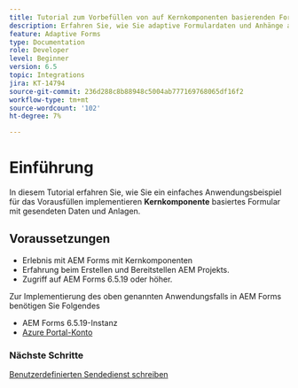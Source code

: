 ```yaml
---
title: Tutorial zum Vorbefüllen von auf Kernkomponenten basierenden Formularen mit Daten und Anlagen
description: Erfahren Sie, wie Sie adaptive Formulardaten und Anhänge aus dem Azure-Speicherkonto speichern und abrufen.
feature: Adaptive Forms
type: Documentation
role: Developer
level: Beginner
version: 6.5
topic: Integrations
jira: KT-14794
source-git-commit: 236d288c8b88948c5004ab777169768065df16f2
workflow-type: tm+mt
source-wordcount: '102'
ht-degree: 7%

---
```


# Einführung

In diesem Tutorial erfahren Sie, wie Sie ein einfaches Anwendungsbeispiel für das Vorausfüllen implementieren **Kernkomponente** basiertes Formular mit gesendeten Daten und Anlagen.

## Voraussetzungen

* Erlebnis mit AEM Forms mit Kernkomponenten
* Erfahrung beim Erstellen und Bereitstellen AEM Projekts.
* Zugriff auf AEM Forms 6.5.19 oder höher.

Zur Implementierung des oben genannten Anwendungsfalls in AEM Forms benötigen Sie Folgendes

* AEM Forms 6.5.19-Instanz
* [Azure Portal-Konto](https://portal.azure.com/)


### Nächste Schritte

[Benutzerdefinierten Sendedienst schreiben](./create-custom-submit.md)
